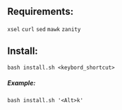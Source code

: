 ## Requirements:

`xsel` `curl` `sed` `mawk` `zanity`

## Install:

`bash install.sh <keybord_shortcut>`

##### Example:

`bash install.sh '<Alt>k'`
